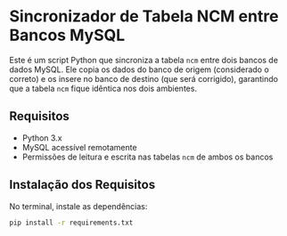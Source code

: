 # Sincronizador de Tabela NCM entre Bancos MySQL

Este é um script Python que sincroniza a tabela `ncm` entre dois bancos de dados MySQL. Ele copia os dados do banco de origem (considerado o correto) e os insere no banco de destino (que será corrigido), garantindo que a tabela `ncm` fique idêntica nos dois ambientes.

## Requisitos

- Python 3.x
- MySQL acessível remotamente
- Permissões de leitura e escrita nas tabelas `ncm` de ambos os bancos

## Instalação dos Requisitos

No terminal, instale as dependências:

```bash
pip install -r requirements.txt
